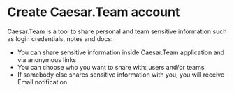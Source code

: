 # Create Caesar.Team account

Caesar.Team is a tool to share personal and team sensitive information such as login credentials, notes and docs:

* You can share sensitive information inside Caesar.Team application and via anonymous links
* You can choose who you want to share with: users and/or teams
* If somebody else shares sensitive information with you, you will receive Email notification

